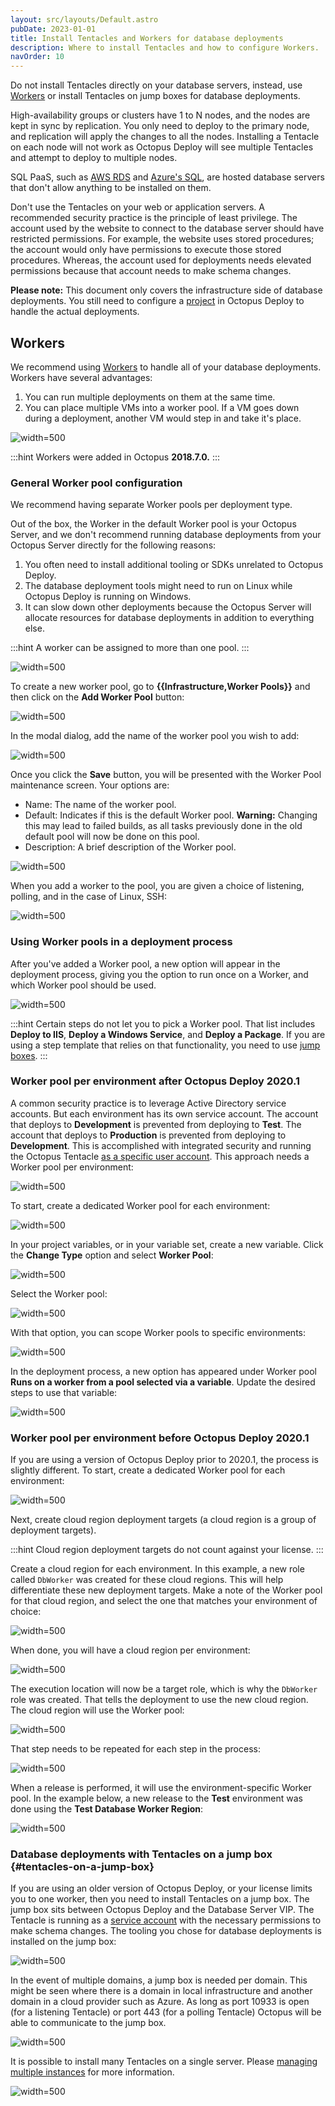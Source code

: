 ```yaml
---
layout: src/layouts/Default.astro
pubDate: 2023-01-01
title: Install Tentacles and Workers for database deployments
description: Where to install Tentacles and how to configure Workers.
navOrder: 10
---
```


Do not install Tentacles directly on your database servers, instead, use [Workers](/docs/infrastructure/workers/) or install Tentacles on jump boxes for database deployments.

High-availability groups or clusters have 1 to N nodes, and the nodes are kept in sync by replication.  You only need to deploy to the primary node, and replication will apply the changes to all the nodes.  Installing a Tentacle on each node will not work as Octopus Deploy will see multiple Tentacles and attempt to deploy to multiple nodes.

SQL PaaS, such as [AWS RDS](https://aws.amazon.com/rds/) and [Azure's SQL](https://azure.microsoft.com/en-us/services/sql-database/), are hosted database servers that don't allow anything to be installed on them.

Don't use the Tentacles on your web or application servers.  A recommended security practice is the principle of least privilege. The account used by the website to connect to the database server should have restricted permissions. For example, the website uses stored procedures; the account would only have permissions to execute those stored procedures. Whereas, the account used for deployments needs elevated permissions because that account needs to make schema changes.

**Please note:** This document only covers the infrastructure side of database deployments.  You still need to configure a [project](/docs/projects/) in Octopus Deploy to handle the actual deployments.  

## Workers

We recommend using [Workers](/docs/infrastructure/workers/) to handle all of your database deployments.  Workers have several advantages:

1. You can run multiple deployments on them at the same time.
2. You can place multiple VMs into a worker pool.  If a VM goes down during a deployment, another VM would step in and take it's place.

![](images/standard-database-worker-pool.png "width=500")

:::hint
Workers were added in Octopus **2018.7.0.**
:::

### General Worker pool configuration

We recommend having separate Worker pools per deployment type. 

Out of the box, the Worker in the default Worker pool is your Octopus Server, and we don't recommend running database deployments from your Octopus Server directly for the following reasons:

1. You often need to install additional tooling or SDKs unrelated to Octopus Deploy.
2. The database deployment tools might need to run on Linux while Octopus Deploy is running on Windows.
3. It can slow down other deployments because the Octopus Server will allocate resources for database deployments in addition to everything else.

:::hint
A worker can be assigned to more than one pool.
:::

![](images/worker-pools-per-usage.png "width=500")

To create a new worker pool, go to **{{Infrastructure,Worker Pools}}** and then click on the **Add Worker Pool** button:

![](images/add-worker-pool.png "width=500")

In the modal dialog, add the name of the worker pool you wish to add:

![](images/add-worker-pool-modal.png "width=500")

Once you click the **Save** button, you will be presented with the Worker Pool maintenance screen.  Your options are:

- Name: The name of the worker pool.
- Default: Indicates if this is the default Worker pool.  **Warning:** Changing this may lead to failed builds, as all tasks previously done in the old default pool will now be done on this pool. 
- Description: A brief description of the Worker pool.

![](images/worker-pool-edit-dialog.png "width=500")

When you add a worker to the pool, you are given a choice of listening, polling, and in the case of Linux, SSH:

![](images/add-worker-to-pool.png "width=500")

### Using Worker pools in a deployment process

After you've added a Worker pool, a new option will appear in the deployment process, giving you the option to run once on a Worker, and which Worker pool should be used.

![](images/use-worker-in-deployment-process.png "width=500")

:::hint
Certain steps do not let you to pick a Worker pool.  That list includes **Deploy to IIS**, **Deploy a Windows Service**, and **Deploy a Package**.  If you are using a step template that relies on that functionality, you need to use [jump boxes](#tentacles-on-a-jump-box).
:::

### Worker pool per environment after Octopus Deploy 2020.1

A common security practice is to leverage Active Directory service accounts.  But each environment has its own service account.  The account that deploys to **Development** is prevented from deploying to **Test**.  The account that deploys to **Production** is prevented from deploying to **Development**.  This is accomplished with integrated security and running the Octopus Tentacle [as a specific user account](/docs/infrastructure/deployment-targets/tentacle/windows/running-tentacle-under-a-specific-user-account/).  This approach needs a Worker pool per environment:

![](images/worker-pool-per-environment.png "width=500")

To start, create a dedicated Worker pool for each environment:

![](images/environment-specific-worker-pools.png "width=500")

In your project variables, or in your variable set, create a new variable.  Click the **Change Type** option and select **Worker Pool**:

![](images/worker-pool-variable-type.png "width=500")

Select the Worker pool:

![](images/worker-pool-variable-type-selection.png "width=500")

With that option, you can scope Worker pools to specific environments:

![](images/worker-pool-variable-per-environment.png "width=500")

In the deployment process, a new option has appeared under Worker pool **Runs on a worker from a pool selected via a variable**.  Update the desired steps to use that variable:

![](images/use-worker-pool-variable.png "width=500")

### Worker pool per environment before Octopus Deploy 2020.1

If you are using a version of Octopus Deploy prior to 2020.1, the process is slightly different. To start, create a dedicated Worker pool for each environment:

![](images/environment-specific-worker-pools.png "width=500")

Next, create cloud region deployment targets (a cloud region is a group of deployment targets).

:::hint
Cloud region deployment targets do not count against your license.
:::

Create a cloud region for each environment.  In this example, a new role called `DbWorker` was created for these cloud regions. This will help differentiate these new deployment targets.  Make a note of the Worker pool for that cloud region, and select the one that matches your environment of choice:

![](images/create-cloud-region.png "width=500")

When done, you will have a cloud region per environment:

![](images/environment-cloud-regions.png "width=500")

The execution location will now be a target role, which is why the `DbWorker` role was created.  That tells the deployment to use the new cloud region.  The cloud region will use the Worker pool:

![](images/cloud-region-execution-location.png "width=500")

That step needs to be repeated for each step in the process:

![](images/process-with-cloud-region-targets.png "width=500")

When a release is performed, it will use the environment-specific Worker pool.  In the example below, a new release to the **Test** environment was done using the **Test Database Worker Region**:

![](images/release-with-cloud-region.png "width=500")

### Database deployments with Tentacles on a jump box {#tentacles-on-a-jump-box}

If you are using an older version of Octopus Deploy, or your license limits you to one worker, then you need to install Tentacles on a jump box.  The jump box sits between Octopus Deploy and the Database Server VIP.  The Tentacle is running as a [service account](/docs/infrastructure/deployment-targets/tentacle/windows/running-tentacle-under-a-specific-user-account/) with the necessary permissions to make schema changes.  The tooling you chose for database deployments is installed on the jump box:

![](images/database-with-jump-box.png "width=500")

In the event of multiple domains, a jump box is needed per domain.  This might be seen where there is a domain in local infrastructure and another domain in a cloud provider such as Azure. As long as port 10933 is open (for a listening Tentacle) or port 443 (for a polling Tentacle) Octopus will be able to communicate to the jump box.

![](images/database-jump-box-multiple-domains.png "width=500")

It is possible to install many Tentacles on a single server.  Please [managing multiple instances](/docs/administration/managing-infrastructure/managing-multiple-instances/) for more information.  

![](images/database-jump-box-multiple-tentacles.png "width=500")